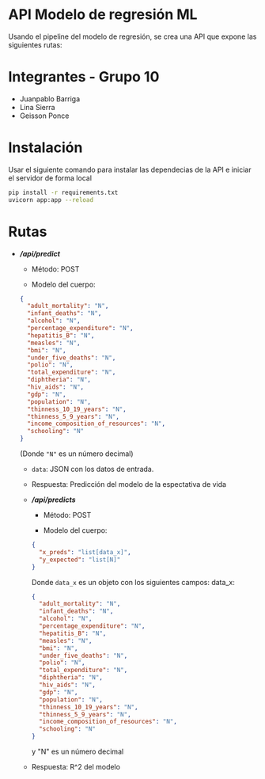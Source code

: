 # API Modelo de regresión ML

Usando el pipeline del modelo de regresión, se crea una API que expone las siguientes rutas:

# Integrantes - Grupo 10

- Juanpablo Barriga
- Lina Sierra
- Geisson Ponce

# Instalación

Usar el siguiente comando para instalar las dependecias de la API e iniciar el servidor de forma local

```bash
pip install -r requirements.txt
uvicorn app:app --reload
```

# Rutas

- **_/api/predict_**

  - Método: POST

  - Modelo del cuerpo:

  ```json
  {
    "adult_mortality": "N",
    "infant_deaths": "N",
    "alcohol": "N",
    "percentage_expenditure": "N",
    "hepatitis_B": "N",
    "measles": "N",
    "bmi": "N",
    "under_five_deaths": "N",
    "polio": "N",
    "total_expenditure": "N",
    "diphtheria": "N",
    "hiv_aids": "N",
    "gdp": "N",
    "population": "N",
    "thinness_10_19_years": "N",
    "thinness_5_9_years": "N",
    "income_composition_of_resources": "N",
    "schooling": "N"
  }
  ```

  (Donde `"N"` es un número decimal)

  - `data`: JSON con los datos de entrada.

  - Respuesta: Predicción del modelo de la espectativa de vida

  - **_/api/predicts_**

    - Método: POST

    - Modelo del cuerpo:

    ```json
    {
      "x_preds": "list[data_x]",
      "y_expected": "list[N]"
    }
    ```

    Donde `data_x` es un objeto con los siguientes campos:
    data_x:

    ```json
    {
      "adult_mortality": "N",
      "infant_deaths": "N",
      "alcohol": "N",
      "percentage_expenditure": "N",
      "hepatitis_B": "N",
      "measles": "N",
      "bmi": "N",
      "under_five_deaths": "N",
      "polio": "N",
      "total_expenditure": "N",
      "diphtheria": "N",
      "hiv_aids": "N",
      "gdp": "N",
      "population": "N",
      "thinness_10_19_years": "N",
      "thinness_5_9_years": "N",
      "income_composition_of_resources": "N",
      "schooling": "N"
    }
    ```

    y "N" es un número decimal

  - Respuesta: R^2 del modelo
